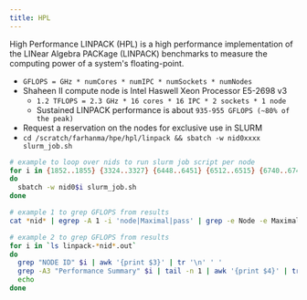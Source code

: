 ```yaml
---
title: HPL
---
```


High Performance LINPACK (HPL) is a high performance implementation of the LINear
Algebra PACKage (LINPACK) benchmarks to measure the computing power of a system's
floating-point.

- `GFLOPS = GHz * numCores * numIPC * numSockets * numNodes`
- Shaheen II compute node is Intel Haswell Xeon Processor E5-2698 v3
    - `1.2 TFLOPS = 2.3 GHz * 16 cores * 16 IPC * 2 sockets * 1 node`
    - Sustained LINPACK performance is about `935-955 GFLOPS (~80% of the peak)`
- Request a reservation on the nodes for exclusive use in SLURM
- `cd /scratch/farhanma/hpe/hpl/linpack && sbatch -w nid0xxxx slurm_job.sh`

```sh title="random helpful utility commands"
# example to loop over nids to run slurm job script per node
for i in {1852..1855} {3324..3327} {6448..6451} {6512..6515} {6740..6743}
do
  sbatch -w nid0$i slurm_job.sh
done

# example 1 to grep GFLOPS from results
cat *nid* | egrep -A 1 -i 'node|Maximal|pass' | grep -e Node -e Maximal -e 55000

# example 2 to grep GFLOPS from results
for i in `ls linpack-*nid*.out`
do
  grep "NODE ID" $i | awk '{print $3}' | tr '\n' ' '
  grep -A3 "Performance Summary" $i | tail -n 1 | awk '{print $4}' | tr '\n' ' '
  echo
done
```
